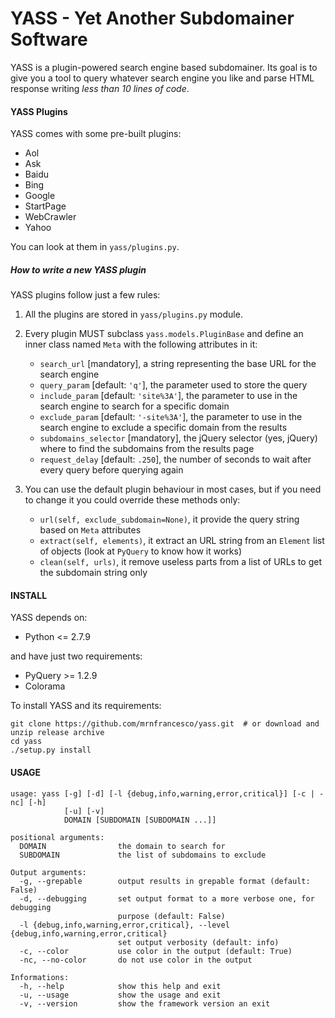 # YASS - Yet Another Subdomainer Software

YASS is a plugin-powered search engine based subdomainer.
Its goal is to give you a tool to query whatever search engine you like and parse HTML response writing *less than 10 lines of code*.

#### YASS Plugins
YASS comes with some pre-built plugins:

- Aol
- Ask
- Baidu
- Bing
- Google
- StartPage
- WebCrawler
- Yahoo

You can look at them in `yass/plugins.py`.

##### How to write a new YASS plugin

YASS plugins follow just a few rules:

1. All the plugins are stored in `yass/plugins.py` module.

2. Every plugin MUST subclass `yass.models.PluginBase` and define an inner class named `Meta` with the following attributes in it:

    - `search_url` [mandatory],  a string representing the base URL for the search engine
    - `query_param` [default: `'q'`], the parameter used to store the query
    - `include_param` [default: `'site%3A'`], the parameter to use in the search engine to search for a specific domain
    - `exclude_param` [default: `'-site%3A'`], the parameter to use in the search engine to exclude a specific domain from the results
    - `subdomains_selector` [mandatory], the jQuery selector (yes, jQuery) where to find the subdomains from the results page
    - `request_delay` [default: `.250`], the number of seconds to wait after every query before querying again

3. You can use the default plugin behaviour in most cases, but if you need to change it you could override these methods only:

    - `url(self, exclude_subdomain=None)`, it provide the query string based on `Meta` attributes
    - `extract(self, elements)`, it extract an URL string from an `Element` list of objects (look at `PyQuery` to know how it works)
    - `clean(self, urls)`, it remove useless parts from a list of URLs to get the subdomain string only

#### INSTALL

YASS depends on:

- Python <= 2.7.9

and have just two requirements:

- PyQuery >= 1.2.9
- Colorama

To install YASS and its requirements:

    git clone https://github.com/mrnfrancesco/yass.git  # or download and unzip release archive
    cd yass
    ./setup.py install

#### USAGE

    usage: yass [-g] [-d] [-l {debug,info,warning,error,critical}] [-c | -nc] [-h]
                [-u] [-v]
                DOMAIN [SUBDOMAIN [SUBDOMAIN ...]]
    
    positional arguments:
      DOMAIN                the domain to search for
      SUBDOMAIN             the list of subdomains to exclude
    
    Output arguments:
      -g, --grepable        output results in grepable format (default: False)
      -d, --debugging       set output format to a more verbose one, for debugging
                            purpose (default: False)
      -l {debug,info,warning,error,critical}, --level {debug,info,warning,error,critical}
                            set output verbosity (default: info)
      -c, --color           use color in the output (default: True)
      -nc, --no-color       do not use color in the output
    
    Informations:
      -h, --help            show this help and exit
      -u, --usage           show the usage and exit
      -v, --version         show the framework version an exit